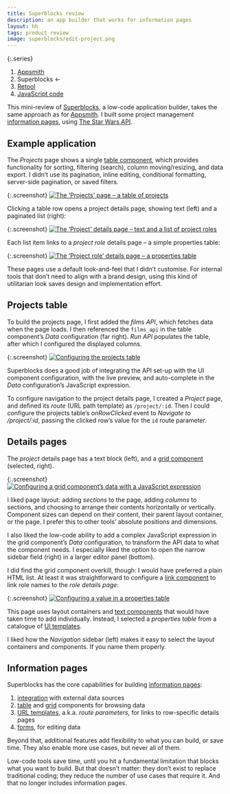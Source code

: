 ```yaml
---
title: Superblocks review
description: an app builder that works for information pages
layout: hh
tags: product review
image: superblocks/edit-project.png
---
```


{:.series}
1. [Appsmith](appsmith-review)
2. Superblocks ←
3. [Retool](retool-review)
4. [JavaScript code](information-pages-code)

This mini-review of [Superblocks](https://www.superblocks.com), a low-code application builder,
takes the same approach as for [Appsmith](appsmith-review).
I built some project management [information pages](information-pages),
using [The Star Wars API](https://swapi.dev).

## Example application

The _Projects_ page shows a single
[table component](https://docs.superblocks.com/applications/components-library/table/),
which provides functionality for sorting, filtering (search), column moving/resizing, and data export.
I didn’t use its pagination, inline editing, conditional formatting, server-side pagination, or saved filters.

{:.screenshot}
[![The ‘Projects’ page – a table of projects](superblocks/deployed-projects.webp)](superblocks/deployed-projects.webp)

Clicking a table row opens a project details page, showing text (left) and a paginated list (right):

{:.screenshot}
[![The ‘Project’ details page – text and a list of project roles](superblocks/deployed-project.webp)](superblocks/deployed-project.webp)

Each list item links to a _project role_ details page – a simple properties table:

{:.screenshot}
[![The ‘Project role’ details page – a properties table](superblocks/deployed-role.webp)](superblocks/deployed-role.webp)

These pages use a default look-and-feel that I didn’t customise.
For internal tools that don’t need to align with a brand design,
using this kind of utilitarian look saves design and implementation effort.

## Projects table

To build the projects page, I first added the _films API_, which fetches data when the page loads.
I then referenced the `films_api` in the table component’s _Data_ configuration (far right).
_Run API_ populates the table, after which I configured the displayed columns.

{:.screenshot}
[![Configuring the projects table](superblocks/edit-projects.webp)](superblocks/edit-projects.webp)

Superblocks does a good job of integrating the API set-up with the UI component configuration,
with the live preview, and auto-complete in the _Data_ configuration’s JavaScript expression.

To configure navigation to the project details page, I created a _Project_ page,
and defined its _route_ (URL path template) as `/project/:id`.
Then I could configure the projects table’s _onRowClicked_ event to _Navigate to /project/:id_,
passing the clicked row’s value for the `id` route parameter.

## Details pages

The _project_ details page has a text block (left), and a
[grid component](https://docs.superblocks.com/applications/components-library/grid) (selected, right).

{:.screenshot}
[![Configuring a grid component’s data with a JavaScript expression](superblocks/edit-project.webp)](superblocks/edit-project.webp)

I liked page layout: adding _sections_ to the page, adding _columns_ to sections,
and choosing to arrange their contents horizontally or vertically.
Component sizes can depend on their content, their parent layout container, or the page.
I prefer this to other tools’ absolute positions and dimensions.

I also liked the low-code ability to add a complex JavaScript expression in the grid component’s
_Data_ configuration, to transform the API data to what the component needs.
I especially liked the option to open the narrow sidebar field (right) in a larger editor panel (bottom).

I did find the grid component overkill, though: I would have preferred a plain HTML list.
At least it was straightforward to configure a
[link component](https://docs.superblocks.com/applications/components-library/link)
to link role names to the _role details page_:

{:.screenshot}
[![Configuring a value in a properties table](superblocks/edit-role.webp)](superblocks/edit-role.webp)

This page uses layout containers and
[text components](https://docs.superblocks.com/applications/components-library/text)
that would have taken time to add individually.
Instead, I selected a _properties table_ from a catalogue of
[UI templates](https://docs.superblocks.com/applications/ui-templates).

I liked how the _Navigation_ sidebar (left) makes it easy to select the layout containers and components.
If you name them properly.

## Information pages

Superblocks has the core capabilities for building [information pages](information-pages):

1. [integration](https://docs.superblocks.com/integrations/overview) with external data sources
2. [table](https://docs.superblocks.com/applications/components-library/table/) and [grid](https://docs.superblocks.com/applications/components-library/grid) components for browsing data
3. [URL templates](https://docs.superblocks.com/applications/multi-page/routes#dynamic-routes), a.k.a. _route parameters_, for links to row-specific details pages
4. [forms](https://docs.superblocks.com/applications/components-library/form), for editing data

Beyond that, additional features add flexibility to what you can build, or save time.
They also enable more use cases, but never all of them.

Low-code tools save time, until you hit a fundamental limitation that blocks what you want to build.
But that doesn’t matter: they don’t exist to replace traditional coding;
they reduce the number of use cases that require it.
And that no longer includes information pages.
